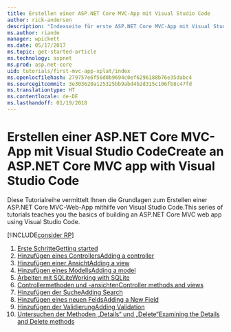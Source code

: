 ```yaml
---
title: Erstellen einer ASP.NET Core MVC-App mit Visual Studio Code
author: rick-anderson
description: "Indexseite für erste ASP.NET Core MVC-App mit Visual Studio Code"
ms.author: riande
manager: wpickett
ms.date: 05/17/2017
ms.topic: get-started-article
ms.technology: aspnet
ms.prod: asp.net-core
uid: tutorials/first-mvc-app-xplat/index
ms.openlocfilehash: 279757e6f56d0b9694c0ef6296188b76e35dabc4
ms.sourcegitcommit: 3e303620a125325bb9abd4b2d315c106fb8c47fd
ms.translationtype: HT
ms.contentlocale: de-DE
ms.lasthandoff: 01/19/2018
---
```

# <a name="create-an-aspnet-core-mvc-app-with-visual-studio-code"></a><span data-ttu-id="fbb42-103">Erstellen einer ASP.NET Core MVC-App mit Visual Studio Code</span><span class="sxs-lookup"><span data-stu-id="fbb42-103">Create an ASP.NET Core MVC app with Visual Studio Code</span></span>

<span data-ttu-id="fbb42-104">Diese Tutorialreihe vermittelt Ihnen die Grundlagen zum Erstellen einer ASP.NET Core MVC-Web-App mithilfe von Visual Studio Code.</span><span class="sxs-lookup"><span data-stu-id="fbb42-104">This series of tutorials teaches you the basics of building an ASP.NET Core MVC web app using Visual Studio Code.</span></span> 

[!INCLUDE[consider RP](../../includes/razor.md)]

1. [<span data-ttu-id="fbb42-105">Erste Schritte</span><span class="sxs-lookup"><span data-stu-id="fbb42-105">Getting started</span></span>](start-mvc.md)
2. [<span data-ttu-id="fbb42-106">Hinzufügen eines Controllers</span><span class="sxs-lookup"><span data-stu-id="fbb42-106">Adding a controller</span></span>](adding-controller.md)
3. [<span data-ttu-id="fbb42-107">Hinzufügen einer Ansicht</span><span class="sxs-lookup"><span data-stu-id="fbb42-107">Adding a view</span></span>](adding-view.md)
4. [<span data-ttu-id="fbb42-108">Hinzufügen eines Modells</span><span class="sxs-lookup"><span data-stu-id="fbb42-108">Adding a model</span></span>](adding-model.md)
5. [<span data-ttu-id="fbb42-109">Arbeiten mit SQLite</span><span class="sxs-lookup"><span data-stu-id="fbb42-109">Working with SQLite</span></span>](working-with-sql.md)
6. [<span data-ttu-id="fbb42-110">Controllermethoden und -ansichten</span><span class="sxs-lookup"><span data-stu-id="fbb42-110">Controller methods and views</span></span>](controller-methods-views.md)
7. [<span data-ttu-id="fbb42-111">Hinzufügen der Suche</span><span class="sxs-lookup"><span data-stu-id="fbb42-111">Adding Search</span></span>](search.md)
8. [<span data-ttu-id="fbb42-112">Hinzufügen eines neuen Felds</span><span class="sxs-lookup"><span data-stu-id="fbb42-112">Adding a New Field</span></span>](new-field.md)
9. [<span data-ttu-id="fbb42-113">Hinzufügen der Validierung</span><span class="sxs-lookup"><span data-stu-id="fbb42-113">Adding Validation</span></span>](validation.md)
10. [<span data-ttu-id="fbb42-114">Untersuchen der Methoden „Details“ und „Delete“</span><span class="sxs-lookup"><span data-stu-id="fbb42-114">Examining the Details and Delete methods</span></span>](xref:tutorials/first-mvc-app/details)
